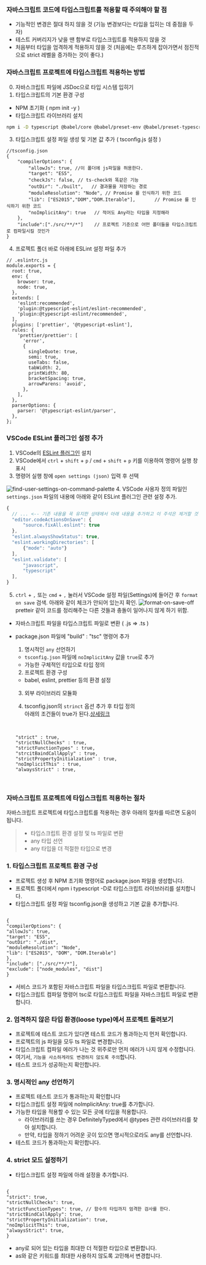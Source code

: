 ### 자바스크립트 코드에 타입스크립트를 적용할 때 주의해야 할 점

- 기능적인 변경은 절대 하지 않을 것 (기능 변경보다는 타입을 입히는 데 중점을 두자)
- 테스트 커버리지가 낮을 땐 함부로 타입스크립트를 적용하지 않을 것
- 처음부터 타입을 엄격하게 적용하지 않을 것 (처음에는 루즈하게 잡아가면서 점진적으로 strict 레벨을 증가하는 것이 좋다.)

### 자바스크립트 프로젝트에 타입스크립트 적용하는 방법

0. 자바스크립트 파일에 JSDoc으로 타입 시스템 입히기
1. 타입스크립트의 기본 환경 구성

- NPM 초기화 ( npm init -y )
- 타입스크립트 라이브러리 설치

```sh
npm i -D typescript @babel/core @babel/preset-env @babel/preset-typescript @typescript-eslint/eslint-plugin @typescript-eslint/parser eslint prettier eslint-plugin-prettier
```

3. 타입스크립트 설정 파일 생성 및 기본 값 추가 ( tsconfig.js 설정 )

```
//tsconfig.json
{
    "compilerOptions": {
        "allowJs": true, //이 폴더에 js파일을 허용한다.
        "target": "ES5",
        "checkJs": false, // ts-check와 똑같은 기능
        "outDir": "./built",   // 결과물을 저장하는 경로
        "moduleResolution": "Node", // Promise 를 인식하기 위한 코드
        "lib": ["ES2015","DOM","DOM.Iterable"],       // Promise 를 인식하기 위한 코드
        "noImplicitAny": true   // 적어도 Any라는 타입을 지정해라
    },
    "include":["./src/**/*"]    // 프로젝트 기준으로 어떤 폴더들을 타입스크립트로 컴파일시킬 것인가
}
```

4. 프로젝트 폴더 바로 아래에 ESLint 설정 파일 추가

```
// .eslintrc.js
module.exports = {
  root: true,
  env: {
    browser: true,
    node: true,
  },
  extends: [
    'eslint:recommended',
    'plugin:@typescript-eslint/eslint-recommended',
    'plugin:@typescript-eslint/recommended',
  ],
  plugins: ['prettier', '@typescript-eslint'],
  rules: {
    'prettier/prettier': [
      'error',
      {
        singleQuote: true,
        semi: true,
        useTabs: false,
        tabWidth: 2,
        printWidth: 80,
        bracketSpacing: true,
        arrowParens: 'avoid',
      },
    ],
  },
  parserOptions: {
    parser: '@typescript-eslint/parser',
  },
};
```

### VSCode ESLint 플러그인 설정 추가

1. VSCode의 [ESLint 플러그인](https://marketplace.visualstudio.com/items?itemName=dbaeumer.vscode-eslint) 설치
2. VSCode에서 `ctrl` + `shift` + `p` / `cmd` + `shift` + `p` 키를 이용하여 명령어 실행 창 표시
3. 명령어 실행 창에 `open settings (json)` 입력 후 선택

![find-user-settings-on-command-palette](https://github.com/joshua1988/learn-typescript/blob/master/setup/command-palette.png?raw=true) 4. VSCode 사용자 정의 파일인 `settings.json` 파일의 내용에 아래와 같이 ESLint 플러그인 관련 설정 추가.

```js
{
  // ... <-- 기존 내용을 꼭 유지한 상태에서 아래 내용을 추가하고 이 주석은 제거할 것
  "editor.codeActionsOnSave": {
      "source.fixAll.eslint": true
  },
  "eslint.alwaysShowStatus": true,
  "eslint.workingDirectories": [
      {"mode": "auto"}
  ],
  "eslint.validate": [
      "javascript",
      "typescript"
  ],
}
```

5. `ctrl` + `,` 또는 `cmd` + `,` 눌러서 VSCode 설정 파일(Settings)에 들어간 후 `format on save` 검색. 아래와 같이 체크가 안되어 있는지 확인.
   ![format-on-save-off](https://raw.githubusercontent.com/joshua1988/learn-typescript/master/setup/format-on-save-off.png)  
   pretteir 같이 코드를 정리해주는 다른 것들과 충돌이 일어나지 않게 하기 위함.

- 자바스크립트 파일을 타입스크립트 파일로 변환 ( .js => .ts )
- package.json 파일에 "build" : "tsc" 명령어 추가

  1. 명시적인 `any` 선언하기

  - `tsconfig.json` 파일에 `noImplicitAny` 값을 `true`로 추가
  - 가능한 구체적인 타입으로 타입 정의

  2. 프로젝트 환경 구성

  - babel, eslint, prettier 등의 환경 설정

  3. 외부 라이브러리 모듈화
  4. tsconfig.json의 `strinct` 옵션 추가 후 타입 정의<br>
     아래의 조건들이 true가 된다.[상세링크](https://www.typescriptlang.org/tsconfig#strict)

     <br>

  ```
  "strict" : true,
  "strictNullChecks" : true,
  "strictFunctionTypes" : true,
  "strcitBaindCallApply" : true,
  "strictPropertyInitialzation" : true,
  "noImplicitThis" : true,
  "alwaysStrict" : true,
  ```

<br>

### 자바스크립트 프로젝트에 타입스크립트 적용하는 절차

자바스크립트 프로젝트에 타입스크립트를 적용하는 경우 아래의 절차를 따르면 도움이 됩니다.

> - 타입스크립트 환경 설정 및 ts 파일로 변환
> - any 타입 선언
> - any 타입을 더 적절한 타입으로 변경

### 1. 타입스크립트 프로젝트 환경 구성

- 프로젝트 생성 후 NPM 초기화 명령어로 package.json 파일을 생성합니다.
- 프로젝트 폴더에서 npm i typescript -D로 타입스크립트 라이브러리를 설치합니다.
- 타입스크립트 설정 파일 tsconfig.json을 생성하고 기본 값을 추가합니다.

```

{
"compilerOptions": {
"allowJs": true,
"target": "ES5",
"outDir": "./dist",
"moduleResolution": "Node",
"lib": ["ES2015", "DOM", "DOM.Iterable"]
},
"include": ["./src/**/*"],
"exclude": ["node_modules", "dist"]
}

```

- 서비스 코드가 포함된 자바스크립트 파일을 타입스크립트 파일로 변환합니다.
- 타입스크립트 컴파일 명령어 tsc로 타입스크립트 파일을 자바스크립트 파일로 변환합니다.

### 2. 엄격하지 않은 타입 환경(loose type)에서 프로젝트 돌려보기

- 프로젝트에 테스트 코드가 있다면 테스트 코드가 통과하는지 먼저 확인합니다.
- 프로젝트의 js 파일을 모두 ts 파일로 변경합니다.
- 타입스크립트 컴파일 에러가 나는 것 위주로만 먼저 에러가 나지 않게 수정합니다.
- 여기서, `기능을 사소하게라도 변경하지 않도록 주의`합니다.
- 테스트 코드가 성공하는지 확인합니다.

### 3. 명시적인 any 선언하기

- 프로젝트 테스트 코드가 통과하는지 확인합니다
- 타입스크립트 설정 파일에 noImplicitAny: true를 추가합니다.
- 가능한 타입을 적용할 수 있는 모든 곳에 타입을 적용합니다.
  - 라이브러리를 쓰는 경우 DefinitelyTyped에서 @types 관련 라이브러리를 찾아 설치합니다.
  - 만약, 타입을 정하기 어려운 곳이 있으면 명시적으로라도 any를 선언합니다.
- 테스트 코드가 통과하는지 확인합니다.

### 4. strict 모드 설정하기

- 타입스크립트 설정 파일에 아래 설정을 추가합니다.

```

{
"strict": true,
"strictNullChecks": true,
"strictFunctionTypes": true, // 함수의 타입까지 엄격한 검사를 한다.
"strictBindCallApply": true,
"strictPropertyInitialization": true,
"noImplicitThis": true,
"alwaysStrict": true,
}

```

- any로 되어 있는 타입을 최대한 더 적절한 타입으로 변환합니다.
- as와 같은 키워드를 최대한 사용하지 않도록 고민해서 변경합니다.

```

```
